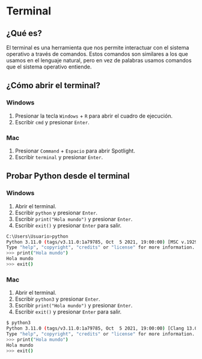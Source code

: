 # Terminal

## ¿Qué es?

El terminal es una herramienta que nos permite interactuar con el sistema operativo a través de comandos. Estos comandos son similares a los que usamos en el lenguaje natural, pero en vez de palabras usamos comandos que el sistema operativo entiende.

## ¿Cómo abrir el terminal?

### Windows

1. Presionar la tecla `Windows` + `R` para abrir el cuadro de ejecución.
2. Escribir `cmd` y presionar `Enter`.

### Mac

1. Presionar `Command` + `Espacio` para abrir Spotlight.
2. Escribir `terminal` y presionar `Enter`.

## Probar Python desde el terminal

### Windows

1. Abrir el terminal.
2. Escribir `python` y presionar `Enter`.
3. Escribir `print("Hola mundo")` y presionar `Enter`.
4. Escribir `exit()` y presionar `Enter` para salir.

```bash
C:\Users\Usuario>python
Python 3.11.0 (tags/v3.11.0:1a79785, Oct  5 2021, 19:00:00) [MSC v.1929 64 bit (AMD64)] on win32
Type "help", "copyright", "credits" or "license" for more information.
>>> print("Hola mundo")
Hola mundo
>>> exit()
```

### Mac

1. Abrir el terminal.
2. Escribir `python3` y presionar `Enter`.
3. Escribir `print("Hola mundo")` y presionar `Enter`.
4. Escribir `exit()` y presionar `Enter` para salir.

```bash
$ python3
Python 3.11.0 (tags/v3.11.0:1a79785, Oct  5 2021, 19:00:00) [Clang 13.0.0 (clang-1300.0.29.3)] on darwin
Type "help", "copyright", "credits" or "license" for more information.
>>> print("Hola mundo")
Hola mundo
>>> exit()
```
